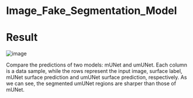 # Image_Fake_Segmentation_Model
# Result
![image](https://user-images.githubusercontent.com/67592591/144274056-e1030a9f-db4c-4a34-be0f-10d844b5f7a1.png)

Compare the predictions of two models: mUNet and umUNet. Each column is a data sample, while the rows represent the input image, surface label, mUNet surface prediction and umUNet surface prediction, respectively. As we can see, the segmented umUNet regions are sharper than those of mUNet.
